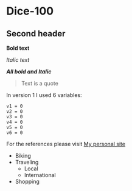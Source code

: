 # Dice-100

## Second header

**Bold text**

*Italic text*

***All bold and Italic***
> Text is a quote

In version 1 I used 6 variables: 
```
v1 = 0
v2 = 0
v3 = 0
v4 = 0
v5 = 0
v6 = 0
```

For the references please visit [My personal site](https://zhanat.com) 

- Biking
- Traveling
    - Local
    - International
- Shopping

